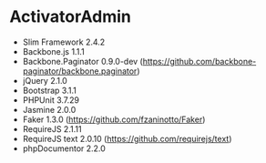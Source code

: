 ActivatorAdmin
==============

- Slim Framework 2.4.2
- Backbone.js 1.1.1
- Backbone.Paginator 0.9.0-dev (https://github.com/backbone-paginator/backbone.paginator)
- jQuery 2.1.0
- Bootstrap 3.1.1
- PHPUnit 3.7.29
- Jasmine 2.0.0
- Faker 1.3.0 (https://github.com/fzaninotto/Faker)
- RequireJS 2.1.11
- RequireJS text 2.0.10 (https://github.com/requirejs/text)
- phpDocumentor 2.2.0
